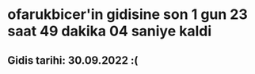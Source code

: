 # ofarukbicer'in gidisine son 1 gun 23 saat 49 dakika 04 saniye kaldi

## Gidis tarihi: 30.09.2022 :(